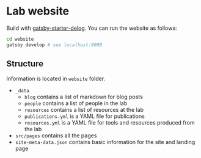 # Lab website

Build with [gatsby-starter-delog](https://github.com/W3Layouts/gatsby-starter-delog).
You can run the website as follows:

``` sh
cd website
gatsby develop # see localhost:8000
```

## Structure

Information is located in `website` folder.

- `_data`
  - `blog` contains a list of markdown for blog posts
  - `people` contains a list of people in the lab
  - `resources` contains a list of resources at the lab
  - `publications.yml` is a YAML file for publications
  - `resources.yml` is a YAML file for tools and resources produced from the lab
- `src/pages` contains all the pages
- `site-meta-data.json` contains basic information for the site and landing page
